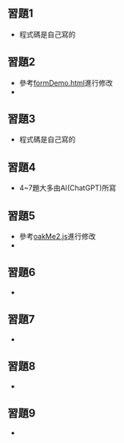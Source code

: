 ## 習題1
- 程式碼是自己寫的
## 習題2
- 參考[formDemo.html](https://github.com/ccc113b/html2server/blob/master/01-%E5%89%8D%E7%AB%AF%E7%B6%B2%E9%A0%81/01-html/form/formDemo.html)進行修改
- 
## 習題3
- 程式碼是自己寫的
## 習題4
- 4~7題大多由AI(ChatGPT)所寫
## 習題5
- 參考[oakMe2.js](https://github.com/ccc113b/html2server/blob/master/02-%E5%BE%8C%E7%AB%AFserver/js/deno/02-oak/01-basic/oakMe2.js)進行修改
- 
## 習題6
- 
## 習題7
- 
## 習題8
- 
## 習題9
- 
